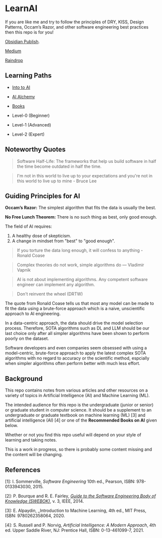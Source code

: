 # LearnAI

If you are like me and try to follow the principles of DRY, KISS, Design Patterns, Occam’s Razor, and other software engineering best practices then this repo is for you!

[Obsidian Publish](https://notes.codecypher.ai).

[Medium](https://aicoder.medium.com)

[Raindrop](https://raindrop.io/codecypher)

## Learning Paths

- [Into to AI](./ai_intro.md)
- [AI Alchemy](./ai_alchemy.md)
- [Books](.ai_books.md)

- Level-0 (Beginner)
- Level-1 (Advanced)
- Level-2 (Expert)

## Noteworthy Quotes

> Software Half-Life: The frameworks that help us build software in half the time become outdated in half the time.

> I'm not in this world to live up to your expectations and you're not in this world to live up to mine - Bruce Lee

## Guiding Principles for AI

**Occam’s Razor:** The simplest algorithm that fits the data is usually the best.

**No Free Lunch Theorem:** There is no such thing as best, only good enough.


The field of AI requires:

1. A healthy dose of skepticism. 
2. A change in mindset from "best" to "good enough". 


> If you torture the data long enough, it will confess to anything - Ronald Coase

> Complex theories do not work, simple algorithms do — Vladimir Vapnik

> AI is not about implementing algorithms. Any competent software engineer can implement any algorithm.

> Don't reinvent the wheel (DRTW)


The quote from Ronald Coase tells us that most any model can be made to fit the data using a brute-force approach which is a naive, unscientific approach to AI engineering. 

In a data-centric approach, the data should drive the model selection process. Therefore, SOTA algorithms such as DL and LLM should be our last choice only after all simpler algorithms have been shown to perform poorly on the dataset. 

Software developers and even companies seem obsessed with using a model-centric, brute-force approach to apply the latest complex SOTA algorithms with no regard to accuracy or the scientific method, espcially when simpler algorithms often perform better with much less effort.

## Background

This repo contains notes from various articles and other resources on a variety of topics in Artificial Intelligence (AI) and Machine Learning (ML).

The intended audience for this repo is the undergraduate (junior or senior) or graduate student in computer science. It should be a supplement to an undergraduate or graduate textbook on machine learning (ML) [3] and artificial intelligence (AI) [4] or one of the **Recommended Books on AI** given below.

Whether or not you find this repo useful will depend on your style of learning and taking notes.

This is a work in progress, so there is probably some content missing and the content will be changing.

## References

[1]: I. Sommerville, _Software Engineering_ 10th ed., Pearson, ISBN: 978-0133943030, 2015.

[2]: P. Bourque and R. E. Fairley, [_Guide to the Software Engineering Body of Knowledge (SWEBOK)_](https://www.computer.org/education/bodies-of-knowledge/software-engineering), v. 3, IEEE, 2014.

[3]: E. Alpaydin, _Introduction to Machine Learning, 4th ed., MIT Press, ISBN: 9780262358064, 2020.

[4]: S. Russell and P. Norvig, _Artificial Intelligence: A Modern Approach_, 4th ed. Upper Saddle River, NJ: Prentice Hall, ISBN: 0-13-461099-7, 2021.

